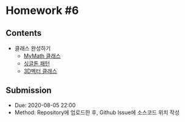 # Homework #6

## Contents

- 클래스 완성하기
  - [MyMath 클래스](src/MyMath.java)
  - [싱글톤 패턴](src/SingletonPattern.java)
  - [3D벡터 클래스](src/Vector3D.java)

## Submission

- Due: 2020-08-05 22:00
- Method: Repository에 업로드한 후, Github Issue에 소스코드 위치 작성
